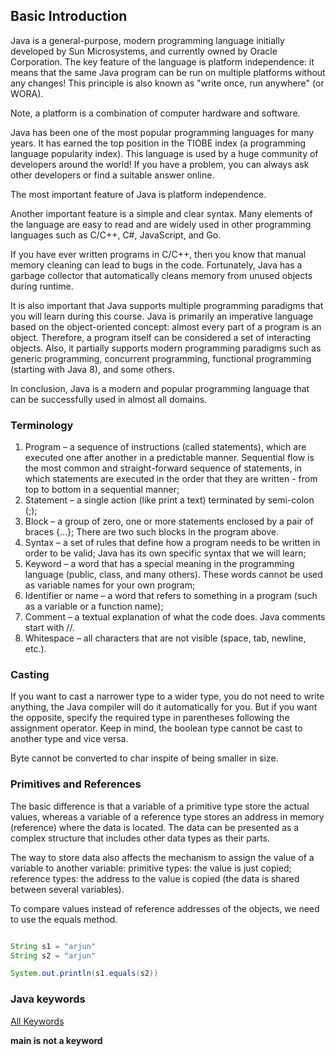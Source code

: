 ## Basic Introduction

Java is a general-purpose, modern programming language initially developed by Sun Microsystems, and currently owned by Oracle Corporation. The key feature of the language is platform independence: it means that the same Java program can be run on multiple platforms without any changes! This principle is also known as "write once, run anywhere" (or WORA).

Note, a platform is a combination of computer hardware and software.

Java has been one of the most popular programming languages for many years. It has earned the top position in the TIOBE index (a programming language popularity index). This language is used by a huge community of developers around the world! If you have a problem, you can always ask other developers or find a suitable answer online.

The most important feature of Java is platform independence.

Another important feature is a simple and clear syntax. Many elements of the language are easy to read and are widely used in other programming languages such as C/C++, C#, JavaScript, and Go.

If you have ever written programs in C/C++, then you know that manual memory cleaning can lead to bugs in the code. Fortunately, Java has a garbage collector that automatically cleans memory from unused objects during runtime.

It is also important that Java supports multiple programming paradigms that you will learn during this course. Java is primarily an imperative language based on the object-oriented concept: almost every part of a program is an object. Therefore, a program itself can be considered a set of interacting objects. Also, it partially supports modern programming paradigms such as generic programming, concurrent programming, functional programming (starting with Java 8), and some others.

In conclusion, Java is a modern and popular programming language that can be successfully used in almost all domains.


### Terminology

1. Program – a sequence of instructions (called statements), which are executed one after another in a predictable manner. Sequential flow is the most common and straight-forward sequence of statements, in which statements are executed in the order that they are written - from top to bottom in a sequential manner;
2. Statement – a single action (like print a text) terminated by semi-colon (;);
3. Block – a group of zero, one or more statements enclosed by a pair of braces {...}; There are two such blocks in the program above.
4. Syntax – a set of rules that define how a program needs to be written in order to be valid; Java has its own specific syntax that we will learn;
5. Keyword – a word that has a special meaning in the programming language (public, class, and many others). These words cannot be used as variable names for your own program;
6. Identifier or name – a word that refers to something in a program (such as a variable or a function name);
7. Comment – a textual explanation of what the code does. Java comments start with //.
8. Whitespace – all characters that are not visible (space, tab, newline, etc.).

### Casting

If you want to cast a narrower type to a wider type, you do not need to write anything, the Java compiler will do it automatically for you. But if you want the opposite, specify the required type in parentheses following the assignment operator. Keep in mind, the boolean type cannot be cast to another type and vice versa.

Byte cannot be converted to char inspite of being smaller in size.

### Primitives and References

The basic difference is that a variable of a primitive type store the actual values, whereas a variable of a reference type stores an address in memory (reference) where the data is located. The data can be presented as a complex structure that includes other data types as their parts.

The way to store data also affects the mechanism to assign the value of a variable to another variable:
primitive types: the value is just copied;
reference types: the address to the value is copied (the data is shared between several variables).

To compare values instead of reference addresses of the objects, we need to use the equals method.

```java

String s1 = "arjun"
String s2 = "arjun"

System.out.println(s1.equals(s2))
```

### Java keywords

[All Keywords](https://en.wikipedia.org/wiki/List_of_Java_keywords)

**main is not a keyword**
